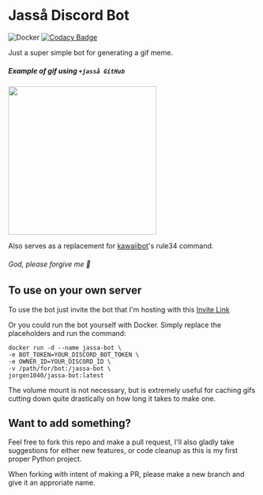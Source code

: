 # Jasså Discord Bot

![Docker](https://github.com/Jorgen1040/jassa-bot/workflows/Docker/badge.svg)
[![Codacy Badge](https://app.codacy.com/project/badge/Grade/1907d94cadf24e928acca559afb4a5f2)](https://www.codacy.com/gh/Jorgen1040/jassa-bot/dashboard?utm_source=github.com&amp;utm_medium=referral&amp;utm_content=Jorgen1040/jassa-bot&amp;utm_campaign=Badge_Grade)

Just a super simple bot for generating a gif meme.

##### Example of gif using `+jasså GitHub`

<img src="example.gif" height="300">

Also serves as a replacement for [kawaiibot](https://github.com/KawaiiBot/KawaiiBot)'s rule34 command.

###### God, please forgive me 🙏

## To use on your own server

To use the bot just invite the bot that I'm hosting with this [Invite Link](https://discord.com/api/oauth2/authorize?client_id=751534353401512088&permissions=16813120&scope=bot)

Or you could run the bot yourself with Docker. Simply replace the placeholders and run the command:

```
docker run -d --name jassa-bot \
-e BOT_TOKEN=YOUR_DISCORD_BOT_TOKEN \
-e OWNER_ID=YOUR_DISCORD_ID \
-v /path/for/bot:/jassa-bot \
jorgen1040/jassa-bot:latest
```

The volume mount is not necessary, but is extremely useful for caching gifs cutting down quite drastically on how long it takes to make one.

## Want to add something?

Feel free to fork this repo and make a pull request, I'll also gladly take suggestions for either new features, or code cleanup as this is my first proper Python project.

When forking with intent of making a PR, please make a new branch and give it an approriate name.
